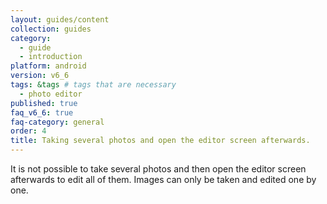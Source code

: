 ```yaml
---
layout: guides/content
collection: guides
category:
  - guide
  - introduction
platform: android
version: v6_6
tags: &tags # tags that are necessary
  - photo editor
published: true
faq_v6_6: true
faq-category: general
order: 4
title: Taking several photos and open the editor screen afterwards.
---
```



It is not possible to take several photos and then open the editor screen afterwards to edit all of them. Images can only be taken and edited one by one.